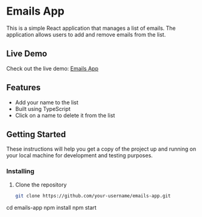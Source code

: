 # Emails App

This is a simple React application that manages a list of emails. The application allows users to add and remove emails from the list.

## Live Demo

Check out the live demo: [Emails App](https://eclectic-jelly-a78874.netlify.app/)

## Features

- Add your name to the list
- Built using TypeScript
- Click on a name to delete it from the list

## Getting Started

These instructions will help you get a copy of the project up and running on your local machine for development and testing purposes.



### Installing

1. Clone the repository
   ```sh
   git clone https://github.com/your-username/emails-app.git


cd emails-app
npm install
npm start


